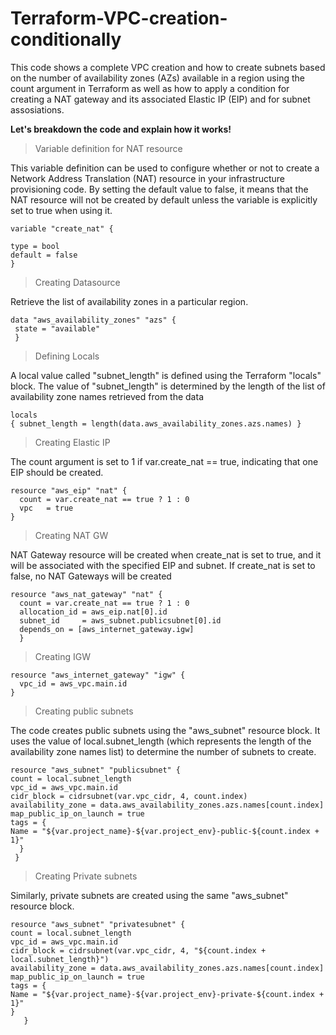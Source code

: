 # Terraform-VPC-creation-conditionally
This code shows a complete VPC creation and  how to create subnets based on the number of availability zones (AZs) available in a region using the count argument in Terraform as well as how to apply a condition for creating a NAT gateway and its associated Elastic IP (EIP) and for subnet assosiations. 

**Let's breakdown the code and explain how it works!**


> Variable definition for NAT resource


This variable definition can be used to configure whether or not to create a Network Address Translation (NAT) resource in your infrastructure provisioning code. By setting the default value to false, it means that the NAT resource will not be created by default unless the variable is explicitly set to true when using it.

```
variable "create_nat" { 
 
type = bool 
default = false 
}
```

> Creating Datasource

Retrieve the list of availability zones in a particular region.

```
data "aws_availability_zones" "azs" { 
 state = "available"
 }
 ```

> Defining Locals

A local value called "subnet_length" is defined using the Terraform "locals" block. The value of "subnet_length" is determined by the length of the list of availability zone names retrieved from the data


```
locals 
{ subnet_length = length(data.aws_availability_zones.azs.names) }
```

> Creating Elastic IP

The count argument is set to 1 if var.create_nat == true, indicating that one EIP should be created.

```
resource "aws_eip" "nat" {
  count = var.create_nat == true ? 1 : 0
  vpc   = true
}
```

> Creating NAT GW

NAT Gateway resource will be created when create_nat is set to true, and it will be associated with the specified EIP and subnet. If create_nat is set to false, no NAT Gateways will be created

```
resource "aws_nat_gateway" "nat" {
  count = var.create_nat == true ? 1 : 0
  allocation_id = aws_eip.nat[0].id
  subnet_id     = aws_subnet.publicsubnet[0].id 
  depends_on = [aws_internet_gateway.igw]
  }
```

> Creating IGW

```
resource "aws_internet_gateway" "igw" {
  vpc_id = aws_vpc.main.id
}
```

> Creating public subnets

The code creates public subnets using the "aws_subnet" resource block. It uses the value of local.subnet_length (which represents the length of the availability zone names list) to determine the number of subnets to create.

```
resource "aws_subnet" "publicsubnet" { 
count = local.subnet_length 
vpc_id = aws_vpc.main.id 
cidr_block = cidrsubnet(var.vpc_cidr, 4, count.index) 
availability_zone = data.aws_availability_zones.azs.names[count.index] 
map_public_ip_on_launch = true 
tags = { 
Name = "${var.project_name}-${var.project_env}-public-${count.index + 1}" 
  } 
 } 
```
> Creating Private subnets

 Similarly, private subnets are created using the same "aws_subnet" resource block.

```
resource "aws_subnet" "privatesubnet" { 
count = local.subnet_length 
vpc_id = aws_vpc.main.id 
cidr_block = cidrsubnet(var.vpc_cidr, 4, "${count.index + local.subnet_length}") 
availability_zone = data.aws_availability_zones.azs.names[count.index] 
map_public_ip_on_launch = true 
tags = { 
Name = "${var.project_name}-${var.project_env}-private-${count.index + 1}" 
} 
   } 
 ```
 
 
